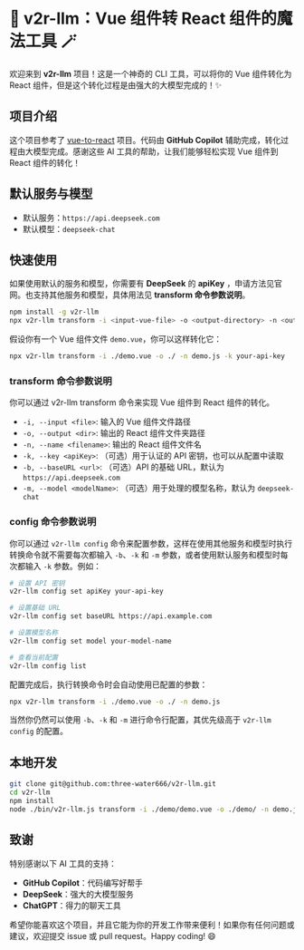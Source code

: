 # 🌟 v2r-llm：Vue 组件转 React 组件的魔法工具 🪄

欢迎来到 **v2r-llm** 项目！这是一个神奇的 CLI 工具，可以将你的 Vue 组件转化为 React 组件，但是这个转化过程是由强大的大模型完成的！✨

## 项目介绍

这个项目参考了 [vue-to-react](https://github.com/dwqs/vue-to-react) 项目。代码由 **GitHub Copilot** 辅助完成，转化过程由大模型完成。感谢这些 AI 工具的帮助，让我们能够轻松实现 Vue 组件到 React 组件的转化！

## 默认服务与模型

- 默认服务：`https://api.deepseek.com`
- 默认模型：`deepseek-chat`

## 快速使用

如果使用默认的服务和模型，你需要有 **DeepSeek** 的 **apiKey** ，申请方法见官网。也支持其他服务和模型，具体用法见 **transform 命令参数说明**。

```bash
npm install -g v2r-llm
npx v2r-llm transform -i <input-vue-file> -o <output-directory> -n <output-filename> [-k <apiKey>]
```

假设你有一个 Vue 组件文件 `demo.vue`，你可以这样转化它：

```bash
npx v2r-llm transform -i ./demo.vue -o ./ -n demo.js -k your-api-key
```

### transform 命令参数说明

你可以通过 v2r-llm transform 命令来实现 Vue 组件到 React 组件的转化。

- `-i, --input <file>`: 输入的 Vue 组件文件路径
- `-o, --output <dir>`: 输出的 React 组件文件夹路径
- `-n, --name <filename>`: 输出的 React 组件文件名
- `-k, --key <apiKey>`: （可选）用于认证的 API 密钥，也可以从配置中读取
- `-b, --baseURL <url>`: （可选）API 的基础 URL，默认为 `https://api.deepseek.com`
- `-m, --model <modelName>`: （可选）用于处理的模型名称，默认为 `deepseek-chat`

### config 命令参数说明

你可以通过 `v2r-llm config` 命令来配置参数，这样在使用其他服务和模型时执行转换命令就不需要每次都输入 `-b`、`-k` 和 `-m` 参数，或者使用默认服务和模型时每次都输入 `-k` 参数。例如：

```bash
# 设置 API 密钥
v2r-llm config set apiKey your-api-key

# 设置基础 URL
v2r-llm config set baseURL https://api.example.com

# 设置模型名称
v2r-llm config set model your-model-name

# 查看当前配置
v2r-llm config list
```

配置完成后，执行转换命令时会自动使用已配置的参数：

```bash
npx v2r-llm transform -i ./demo.vue -o ./ -n demo.js
```

当然你仍然可以使用 `-b`、`-k` 和 `-m` 进行命令行配置，其优先级高于 `v2r-llm config` 的配置。

## 本地开发

```bash
git clone git@github.com:three-water666/v2r-llm.git
cd v2r-llm
npm install
node ./bin/v2r-llm.js transform -i ./demo/demo.vue -o ./demo/ -n demo.js -k your-api-key
```

## 致谢

特别感谢以下 AI 工具的支持：

- **GitHub Copilot**：代码编写好帮手
- **DeepSeek**：强大的大模型服务
- **ChatGPT**：得力的聊天工具

希望你能喜欢这个项目，并且它能为你的开发工作带来便利！如果你有任何问题或建议，欢迎提交 issue 或 pull request。Happy coding! 😄

